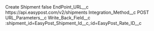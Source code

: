 <?xml version="1.0" encoding="UTF-8"?>
<CustomMetadata xmlns="http://soap.sforce.com/2006/04/metadata" xmlns:xsi="http://www.w3.org/2001/XMLSchema-instance" xmlns:xsd="http://www.w3.org/2001/XMLSchema">
    <label>Create Shipment</label>
    <protected>false</protected>
    <values>
        <field>EndPoint_URL__c</field>
        <value xsi:type="xsd:string">https://api.easypost.com/v2/shipments</value>
    </values>
    <values>
        <field>Integration_Method__c</field>
        <value xsi:type="xsd:string">POST</value>
    </values>
    <values>
        <field>URL_Parameters__c</field>
        <value xsi:nil="true"/>
    </values>
    <values>
        <field>Write_Back_Field__c</field>
        <value xsi:type="xsd:string">:shipment_id=EasyPost_Shipment_Id__c,:id=EasyPost_Rate_ID__c</value>
    </values>
</CustomMetadata>
